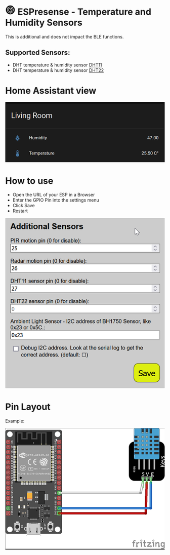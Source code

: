 # ![](img/espresense_32.png) ESPresense - Temperature and Humidity Sensors

This is additional and does not impact the BLE functions.


## Supported Sensors:
- DHT temperature & humidity sensor [DHT11](https://learn.adafruit.com/dht)
- DHT temperature & humidity sensor [DHT22](https://learn.adafruit.com/dht)

# Home Assistant view

![grafik](img/dht.png)

# How to use
- Open the URL of your ESP in a Browser
- Enter the GPIO Pin into the settings menu
- Click Save
- Restart

![grafik](img/sensors.png)

# Pin Layout
Example:

![grafik](img/dht11_600.png)

